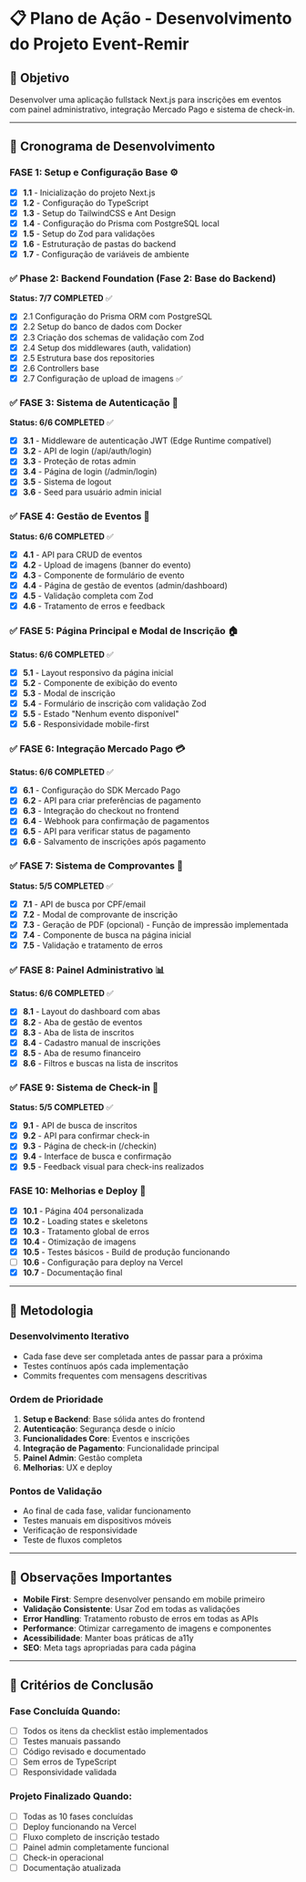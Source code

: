 # 📋 Plano de Ação - Desenvolvimento do Projeto Event-Remir

## 🎯 Objetivo

Desenvolver uma aplicação fullstack Next.js para inscrições em eventos com painel administrativo, integração Mercado Pago e sistema de check-in.

---

## 📅 Cronograma de Desenvolvimento

### **FASE 1: Setup e Configuração Base** ⚙️

- [x] **1.1** - Inicialização do projeto Next.js
- [x] **1.2** - Configuração do TypeScript
- [x] **1.3** - Setup do TailwindCSS e Ant Design
- [x] **1.4** - Configuração do Prisma com PostgreSQL local
- [x] **1.5** - Setup do Zod para validações
- [x] **1.6** - Estruturação de pastas do backend
- [x] **1.7** - Configuração de variáveis de ambiente

### ✅ Phase 2: Backend Foundation (Fase 2: Base do Backend)

**Status: 7/7 COMPLETED** ✅

- [x] 2.1 Configuração do Prisma ORM com PostgreSQL
- [x] 2.2 Setup do banco de dados com Docker
- [x] 2.3 Criação dos schemas de validação com Zod
- [x] 2.4 Setup dos middlewares (auth, validation)
- [x] 2.5 Estrutura base dos repositories
- [x] 2.6 Controllers base
- [x] 2.7 Configuração de upload de imagens ✅

### ✅ **FASE 3: Sistema de Autenticação** 🔐

**Status: 6/6 COMPLETED** ✅

- [x] **3.1** - Middleware de autenticação JWT (Edge Runtime compatível)
- [x] **3.2** - API de login (/api/auth/login)
- [x] **3.3** - Proteção de rotas admin
- [x] **3.4** - Página de login (/admin/login)
- [x] **3.5** - Sistema de logout
- [x] **3.6** - Seed para usuário admin inicial

### ✅ **FASE 4: Gestão de Eventos** 🎪

**Status: 6/6 COMPLETED** ✅

- [x] **4.1** - API para CRUD de eventos
- [x] **4.2** - Upload de imagens (banner do evento)
- [x] **4.3** - Componente de formulário de evento
- [x] **4.4** - Página de gestão de eventos (admin/dashboard)
- [x] **4.5** - Validação completa com Zod
- [x] **4.6** - Tratamento de erros e feedback

### ✅ **FASE 5: Página Principal e Modal de Inscrição** 🏠

**Status: 6/6 COMPLETED** ✅

- [x] **5.1** - Layout responsivo da página inicial
- [x] **5.2** - Componente de exibição do evento
- [x] **5.3** - Modal de inscrição
- [x] **5.4** - Formulário de inscrição com validação Zod
- [x] **5.5** - Estado "Nenhum evento disponível"
- [x] **5.6** - Responsividade mobile-first

### ✅ **FASE 6: Integração Mercado Pago** 💳

**Status: 6/6 COMPLETED** ✅

- [x] **6.1** - Configuração do SDK Mercado Pago
- [x] **6.2** - API para criar preferências de pagamento
- [x] **6.3** - Integração do checkout no frontend
- [x] **6.4** - Webhook para confirmação de pagamentos
- [x] **6.5** - API para verificar status de pagamento
- [x] **6.6** - Salvamento de inscrições após pagamento

### ✅ **FASE 7: Sistema de Comprovantes** 📜

**Status: 5/5 COMPLETED** ✅

- [x] **7.1** - API de busca por CPF/email
- [x] **7.2** - Modal de comprovante de inscrição
- [x] **7.3** - Geração de PDF (opcional) - Função de impressão implementada
- [x] **7.4** - Componente de busca na página inicial
- [x] **7.5** - Validação e tratamento de erros

### ✅ **FASE 8: Painel Administrativo** 📊

**Status: 6/6 COMPLETED** ✅

- [x] **8.1** - Layout do dashboard com abas
- [x] **8.2** - Aba de gestão de eventos
- [x] **8.3** - Aba de lista de inscritos
- [x] **8.4** - Cadastro manual de inscrições
- [x] **8.5** - Aba de resumo financeiro
- [x] **8.6** - Filtros e buscas na lista de inscritos

### ✅ **FASE 9: Sistema de Check-in** 📲

**Status: 5/5 COMPLETED** ✅

- [x] **9.1** - API de busca de inscritos
- [x] **9.2** - API para confirmar check-in
- [x] **9.3** - Página de check-in (/checkin)
- [x] **9.4** - Interface de busca e confirmação
- [x] **9.5** - Feedback visual para check-ins realizados

### **FASE 10: Melhorias e Deploy** 🚀

- [x] **10.1** - Página 404 personalizada
- [x] **10.2** - Loading states e skeletons
- [x] **10.3** - Tratamento global de erros
- [x] **10.4** - Otimização de imagens
- [x] **10.5** - Testes básicos - Build de produção funcionando
- [ ] **10.6** - Configuração para deploy na Vercel
- [x] **10.7** - Documentação final

---

## 🔄 Metodologia

### Desenvolvimento Iterativo

- Cada fase deve ser completada antes de passar para a próxima
- Testes contínuos após cada implementação
- Commits frequentes com mensagens descritivas

### Ordem de Prioridade

1. **Setup e Backend**: Base sólida antes do frontend
2. **Autenticação**: Segurança desde o início
3. **Funcionalidades Core**: Eventos e inscrições
4. **Integração de Pagamento**: Funcionalidade principal
5. **Painel Admin**: Gestão completa
6. **Melhorias**: UX e deploy

### Pontos de Validação

- Ao final de cada fase, validar funcionamento
- Testes manuais em dispositivos móveis
- Verificação de responsividade
- Teste de fluxos completos

---

## 📝 Observações Importantes

- **Mobile First**: Sempre desenvolver pensando em mobile primeiro
- **Validação Consistente**: Usar Zod em todas as validações
- **Error Handling**: Tratamento robusto de erros em todas as APIs
- **Performance**: Otimizar carregamento de imagens e componentes
- **Acessibilidade**: Manter boas práticas de a11y
- **SEO**: Meta tags apropriadas para cada página

---

## 🎯 Critérios de Conclusão

### Fase Concluída Quando:

- [ ] Todos os itens da checklist estão implementados
- [ ] Testes manuais passando
- [ ] Código revisado e documentado
- [ ] Sem erros de TypeScript
- [ ] Responsividade validada

### Projeto Finalizado Quando:

- [ ] Todas as 10 fases concluídas
- [ ] Deploy funcionando na Vercel
- [ ] Fluxo completo de inscrição testado
- [ ] Painel admin completamente funcional
- [ ] Check-in operacional
- [ ] Documentação atualizada
